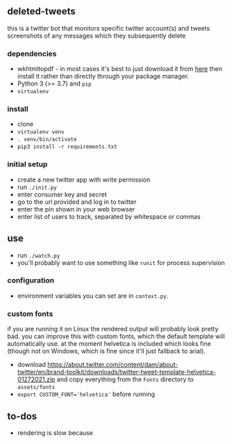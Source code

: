 ## deleted-tweets

this is a twitter bot that monitors specific twitter account(s) and tweets screenshots of any messages which they subsequently delete

### dependencies

- wkhtmltopdf - in most cases it's best to just download it from [here](https://wkhtmltopdf.org/downloads.html) then install it rather than directly through your package manager.
- Python 3 (>= 3.7) and `pip`
- `virtualenv`

### install

- clone
- `virtualenv venv`
- `. venv/bin/activate`
- `pip3 install -r requirements.txt`

### initial setup

- create a new twitter app with write permission
- run `./init.py`
- enter consumer key and secret
- go to the url provided and log in to twitter
- enter the pin shown in your web browser
- enter list of users to track, separated by whitespace or commas

## use

- run `./watch.py`
- you'll probably want to use something like `runit` for process supervision

### configuration

- environment variables you can set are in `context.py`.

### custom fonts

if you are running it on Linux the rendered output will probably look pretty bad. you can improve this with custom fonts, which the default template will automatically use. at the moment helvetica is included which looks fine (though not on Windows, which is fine since it'll just fallback to arial).

- download https://about.twitter.com/content/dam/about-twitter/en/brand-toolkit/downloads/twitter-tweet-template-helvetica-01272021.zip and copy everything from the `Fonts` directory to `assets/fonts`
- `export CUSTOM_FONT='helvetica'` before running

## to-dos
- rendering is slow because 